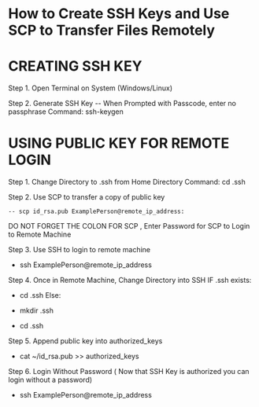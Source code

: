 # How to Create SSH Keys and Use SCP to Transfer Files Remotely

# CREATING SSH KEY

Step 1.
Open Terminal on System (Windows/Linux)

Step 2.
Generate SSH Key -- When Prompted with Passcode, enter no passphrase
Command: ssh-keygen

# USING PUBLIC KEY FOR REMOTE LOGIN

Step 1.
Change Directory to .ssh from Home Directory
Command: cd .ssh

Step 2.
Use SCP to transfer a copy of public key

    -- scp id_rsa.pub ExamplePerson@remote_ip_address:

DO NOT FORGET THE COLON FOR SCP , Enter Password for SCP to Login to Remote Machine

Step 3.
Use SSH to login to remote machine

- ssh ExamplePerson@remote_ip_address

Step 4.
Once in Remote Machine, Change Directory into SSH
IF .ssh exists:

- cd .ssh
  Else:

- mkdir .ssh
- cd .ssh

Step 5.
Append public key into authorized_keys

- cat ~/id_rsa.pub >> authorized_keys

Step 6.
Login Without Password ( Now that SSH Key is authorized you can login without a password)

- ssh ExamplePerson@remote_ip_address
